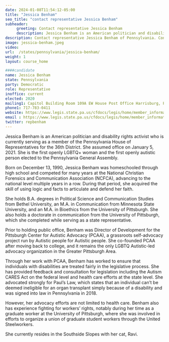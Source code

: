 ```yaml
---
date: 2024-01-08T11:54:12-05:00
title: "Jessica Benham"
seo_title: "contact representative Jessica Benham"
subheader:
     greeting: Contact representative Jessica Benham
     description: Jessica Benham is an American politician and disability rights activist who is currently serving as a member of the Pennsylvania House of Representatives for the 36th District. She assumed office on January 5, 2021.
description: Contact representative Jessica Benham of Pennsylvania. Contact information for Jessica Benham includes email address, phone number, and mailing address.
image: jessica-benham.jpeg
video:
url:  /states/pennsylvania/jessica-benham/
weight: 1
layout: course_home

####candidate
name: Jessica Benham
state: Pennsylvania
party: Democratic
role: Representative
inoffice: current
elected: 2020
mailing1: Capitol Building Room 109A EW House Post Office Harrisburg, PA 17120
phone1: 717-783-0411
website: https://www.legis.state.pa.us/cfdocs/legis/home/member_information/House_bio.cfm?id=1899/
email : https://www.legis.state.pa.us/cfdocs/legis/home/member_information/House_bio.cfm?id=1899/
twitter: repbenham
---
```


Jessica Benham is an American politician and disability rights activist who is currently serving as a member of the Pennsylvania House of Representatives for the 36th District. She assumed office on January 5, 2021. She is the first openly LGBTQ+ woman and the first openly autistic person elected to the Pennsylvania General Assembly.

Born on December 13, 1990, Jessica Benham was homeschooled through high school and competed for many years at the National Christian Forensics and Communication Association (NCFCA), advancing to the national level multiple years in a row. During that period, she acquired the skill of using logic and facts to articulate and defend her faith.

She holds B.A. degrees in Political Science and Communication Studies from Bethel University, an M.A. in Communication from Minnesota State University, and an M.A. in Bioethics from the University of Pittsburgh. She also holds a doctorate in communication from the University of Pittsburgh, which she completed while serving as a state representative.

Prior to holding public office, Benham was Director of Development for the Pittsburgh Center for Autistic Advocacy (PCAA), a grassroots self-advocacy project run by Autistic people for Autistic people. She co-founded PCAA after moving back to college, and it remains the only LGBTQ Autistic-led advocacy organization in the Greater Pittsburgh Area.

Through her work with PCAA, Benham has worked to ensure that individuals with disabilities are treated fairly in the legislative process. She has provided feedback and consultation for legislation including the Autism CARES Act on the federal level and health care efforts at the state level. She advocated strongly for Paul’s Law, which states that an individual can’t be deemed ineligible for an organ transplant simply because of a disability and was signed into law in Pennsylvania in 2018.

However, her advocacy efforts are not limited to health care. Benham also has experience fighting for workers’ rights, notably during her time as a graduate worker at the University of Pittsburgh, where she was involved in efforts to organize a union of graduate student workers through the United Steelworkers.

She currently resides in the Southside Slopes with her cat, Ravi.
